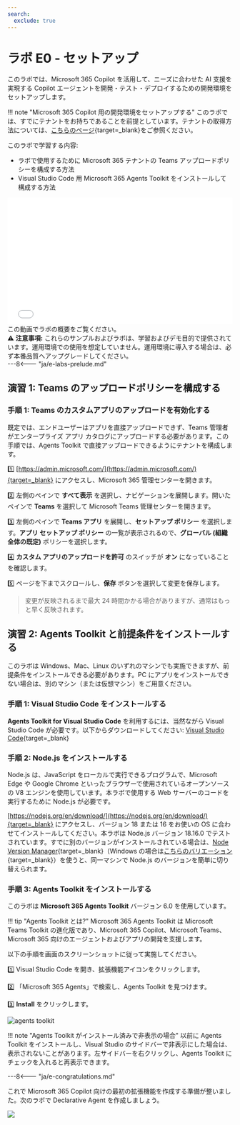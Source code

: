 ```yaml
---
search:
  exclude: true
---
```

# ラボ E0 - セットアップ

このラボでは、Microsoft 365 Copilot を活用して、ニーズに合わせた AI 支援を実現する Copilot エージェントを開発・テスト・デプロイするための開発環境をセットアップします。

!!! note "Microsoft 365 Copilot 用の開発環境をセットアップする"
    このラボでは、すでにテナントをお持ちであることを前提としています。テナントの取得方法については、[こちらのページ](https://learn.microsoft.com/en-us/microsoft-365-copilot/extensibility/prerequisites){target=_blank}をご参照ください。

このラボで学習する内容:

- ラボで使用するために Microsoft 365 テナントの Teams アップロードポリシーを構成する方法  
- Visual Studio Code 用 Microsoft 365 Agents Toolkit をインストールして構成する方法  

<div class="lab-intro-video">
    <div style="flex: 1; min-width: 0;">
        <iframe  src="//www.youtube.com/embed/VDhRFMH3Qbs" frameborder="0" allowfullscreen style="width: 100%; aspect-ratio: 16/9;">          
        </iframe>
          <div>この動画でラボの概要をご覧ください。</div>
            <div class="disclaimer-box">
            ⚠️ <strong>注意事項:</strong> これらのサンプルおよびラボは、学習およびデモ目的で提供されています。運用環境での使用を想定していません。運用環境に導入する場合は、必ず本番品質へアップグレードしてください。
        </div>
    </div>
    <div style="flex: 1; min-width: 0;">
  ---8<--- "ja/e-labs-prelude.md"
    </div>
</div>

## 演習 1: Teams のアップロードポリシーを構成する

### 手順 1: Teams のカスタムアプリのアップロードを有効化する

既定では、エンドユーザーはアプリを直接アップロードできず、Teams 管理者がエンタープライズ アプリ カタログにアップロードする必要があります。この手順では、Agents Toolkit で直接アップロードできるようにテナントを構成します。

1️⃣ [https://admin.microsoft.com/](https://admin.microsoft.com/){target=_blank} にアクセスし、Microsoft 365 管理センターを開きます。  

2️⃣ 左側のペインで **すべて表示** を選択し、ナビゲーションを展開します。開いたペインで **Teams** を選択して Microsoft Teams 管理センターを開きます。  

3️⃣ 左側のペインで **Teams アプリ** を展開し、**セットアップ ポリシー** を選択します。**アプリ セットアップ ポリシー** の一覧が表示されるので、**グローバル (組織全体の既定)** ポリシーを選択します。  

4️⃣ **カスタム アプリのアップロードを許可** のスイッチが **オン** になっていることを確認します。  

5️⃣ ページを下までスクロールし、**保存** ボタンを選択して変更を保存します。  

> 変更が反映されるまで最大 24 時間かかる場合がありますが、通常はもっと早く反映されます。

<cc-end-step lab="e0" exercise="1" step="1" />

## 演習 2: Agents Toolkit と前提条件をインストールする

このラボは Windows、Mac、Linux のいずれのマシンでも実施できますが、前提条件をインストールできる必要があります。PC にアプリをインストールできない場合は、別のマシン（または仮想マシン）をご用意ください。

### 手順 1: Visual Studio Code をインストールする

**Agents Toolkit for Visual Studio Code** を利用するには、当然ながら Visual Studio Code が必要です。以下からダウンロードしてください: [Visual Studio Code](https://code.visualstudio.com/download){target=_blank}  

<cc-end-step lab="e0" exercise="2" step="1" />

### 手順 2: Node.js をインストールする

Node.js は、JavaScript をローカルで実行できるプログラムで、Microsoft Edge や Google Chrome といったブラウザーで使用されているオープンソースの V8 エンジンを使用しています。本ラボで使用する Web サーバーのコードを実行するために Node.js が必要です。

[https://nodejs.org/en/download/](https://nodejs.org/en/download/){target=_blank} にアクセスし、バージョン 18 または 16 をお使いの OS に合わせてインストールしてください。本ラボは Node.js バージョン 18.16.0 でテストされています。すでに別のバージョンがインストールされている場合は、[Node Version Manager](https://github.com/nvm-sh/nvm){target=_blank}（Windows の場合は[こちらのバリエーション](https://github.com/coreybutler/nvm-windows){target=_blank}）を使うと、同一マシンで Node.js のバージョンを簡単に切り替えられます。  

<cc-end-step lab="e0" exercise="2" step="2" />

### 手順 3: Agents Toolkit をインストールする

このラボは **Microsoft 365 Agents Toolkit** バージョン 6.0 を使用しています。

!!! tip "Agents Toolkit とは?"
    Microsoft 365 Agents Toolkit は Microsoft Teams Toolkit の進化版であり、Microsoft 365 Copilot、Microsoft Teams、Microsoft 365 向けのエージェントおよびアプリの開発を支援します。

以下の手順を画面のスクリーンショットに従って実施してください。

1️⃣ Visual Studio Code を開き、拡張機能アイコンをクリックします。  

2️⃣ 「Microsoft 365 Agents」で検索し、Agents Toolkit を見つけます。  

3️⃣ **Install** をクリックします。  

![agents toolkit](../../assets/images/extend-m365-copilot-00/agents-toolkit.png)

!!! note "Agents Toolkit がインストール済みで非表示の場合"
    以前に Agents Toolkit をインストールし、Visual Studio のサイドバーで非表示にした場合は、表示されないことがあります。左サイドバーを右クリックし、Agents Toolkit にチェックを入れると再表示できます。  

<cc-end-step lab="e0" exercise="2" step="3" />

---8<--- "ja/e-congratulations.md"

これで Microsoft 365 Copilot 向けの最初の拡張機能を作成する準備が整いました。次のラボで Declarative Agent を作成しましょう。

<cc-next />

<img src="https://m365-visitor-stats.azurewebsites.net/copilot-camp/extend-m365-copilot/00-prerequisites--ja" />